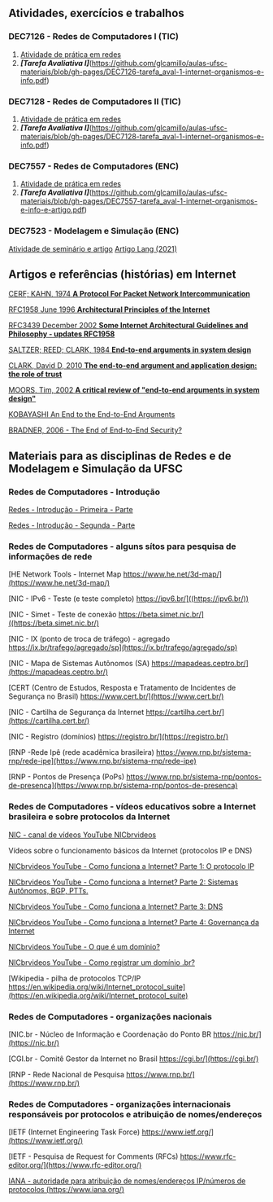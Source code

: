 ## Atividades, exercícios e trabalhos

### DEC7126 - Redes de Computadores I (TIC)
1. [Atividade de prática em redes](https://github.com/glcamillo/aulas-ufsc-materiais/blob/gh-pages/DEC7126-atividade-1-praticas.pdf)
2. ***[Tarefa Avaliativa I]***(https://github.com/glcamillo/aulas-ufsc-materiais/blob/gh-pages/DEC7126-tarefa_aval-1-internet-organismos-e-info.pdf)


### DEC7128 - Redes de Computadores II (TIC)
1. [Atividade de prática em redes](https://github.com/glcamillo/aulas-ufsc-materiais/blob/gh-pages/DEC7128-atividade-1-praticas.pdf)
2. ***[Tarefa Avaliativa I]***(https://github.com/glcamillo/aulas-ufsc-materiais/blob/gh-pages/DEC7128-tarefa_aval-1-internet-organismos-e-info.pdf)

### DEC7557 - Redes de Computadores (ENC)
1. [Atividade de prática em redes](https://github.com/glcamillo/aulas-ufsc-materiais/blob/gh-pages/DEC7557-atividade-1-praticas.pdf)
2. ***[Tarefa Avaliativa I]***(https://github.com/glcamillo/aulas-ufsc-materiais/blob/gh-pages/DEC7557-tarefa_aval-1-internet-organismos-e-info-e-artigo.pdf)

### DEC7523 - Modelagem e Simulação (ENC)
[Atividade de seminário e artigo](https://github.com/glcamillo/aulas-ufsc-materiais/blob/gh-pages/DEC7523-atividade-1-artigo-e-seminario.pdf)
[Artigo Lang (2021)](https://github.com/glcamillo/aulas-ufsc-materiais/blob/gh-pages/LANG-2021-open-source-discrete-event-simul-sw-for-app-in-production-and-logistics.pdf)

## Artigos e referências (histórias) em Internet
[CERF; KAHN, 1974 **A Protocol For Packet Network Intercommunication**](https://github.com/glcamillo/aulas-ufsc-materiais/blob/gh-pages/CERF-e-KAHN-1974-a-protocol-for-packet-network-intercommunication.pdf)

[RFC1958 June 1996 **Architectural Principles of the Internet**](https://github.com/glcamillo/aulas-ufsc-materiais/blob/gh-pages/RFC1958-Architectural-Principles-of-the-Internet-jun-1996.txt.pdf)

[RFC3439 December 2002 **Some Internet Architectural Guidelines and Philosophy - updates RFC1958**](https://github.com/glcamillo/aulas-ufsc-materiais/blob/gh-pages/RFC3439-Some-Internet-Architectural-Guidelines-and-Philosopy-dec-2002.pdf)

[SALTZER; REED; CLARK, 1984 **End-to-end arguments in system design**](https://github.com/glcamillo/aulas-ufsc-materiais/blob/gh-pages/SALTZER-1984-End-to-end-arguments-in-system-design.pdf)

[CLARK, David D, 2010 **The end-to-end argument and application design: the role of trust**](https://github.com/glcamillo/aulas-ufsc-materiais/blob/gh-pages/CLARK-2010-the-endo-to-end-argument-and-application-design-role-of-trust.pdf) 

[MOORS, Tim, 2002 **A critical review of "end-to-end arguments in system design"**](https://github.com/glcamillo/aulas-ufsc-materiais/blob/gh-pages/MOORS-2002-critial-review-of-end-to-end-argument.pdf)

[KOBAYASHI An End to the End-to-End Arguments](https://github.com/glcamillo/aulas-ufsc-materiais/blob/gh-pages/KOBAYASHI-An_End_to_the_End-to-End_Arguments.pdf)

[BRADNER, 2006 - The End of End-to-End Security?](https://github.com/glcamillo/aulas-ufsc-materiais/blob/gh-pages/BRADNER-2006-The-End-of-End-to-End-Security.pdf)



## Materiais para as disciplinas de Redes e de Modelagem e Simulação da UFSC

### Redes de Computadores - Introdução
[Redes - Introdução - Primeira - Parte](https://github.com/glcamillo/aulas-ufsc-materiais/blob/gh-pages/aula-redes-01-introducao-parte_1.pdf)

[Redes - Introdução - Segunda - Parte](https://github.com/glcamillo/aulas-ufsc-materiais/blob/gh-pages/aula-redes-01-introducao-parte_2.pdf)


### Redes de Computadores - alguns sítos para pesquisa de informações de rede

[HE Network Tools - Internet Map https://www.he.net/3d-map/](https://www.he.net/3d-map/)

[NIC - IPv6 - Teste (e teste completo) https://ipv6.br/]((https://ipv6.br/))

[NIC - Simet - Teste de conexão https://beta.simet.nic.br/]((https://beta.simet.nic.br/)

[NIC - IX (ponto de troca de tráfego) - agregado https://ix.br/trafego/agregado/sp](https://ix.br/trafego/agregado/sp)

[NIC - Mapa de Sistemas Autônomos (SA) https://mapadeas.ceptro.br/](https://mapadeas.ceptro.br/)

[CERT (Centro de Estudos, Resposta e Tratamento de Incidentes de Segurança no Brasil) https://www.cert.br/](https://www.cert.br/)

[NIC - Cartilha de Segurança da Internet https://cartilha.cert.br/](https://cartilha.cert.br/)

[NIC - Registro (domínios) https://registro.br/](https://registro.br/)

[RNP -Rede Ipê (rede acadêmica brasileira) https://www.rnp.br/sistema-rnp/rede-ipe](https://www.rnp.br/sistema-rnp/rede-ipe)

[RNP - Pontos de Presença (PoPs) https://www.rnp.br/sistema-rnp/pontos-de-presenca](https://www.rnp.br/sistema-rnp/pontos-de-presenca)

### Redes de Computadores - vídeos educativos sobre a Internet brasileira e sobre protocolos da Internet

[NIC - canal de vídeos YouTube NICbrvideos](https://youtu.be/t_wSDdQeb58)

Vídeos sobre o funcionamento básicos da Internet (protocolos IP e DNS)

[NICbrvideos YouTube - Como funciona a Internet? Parte 1: O protocolo IP](https://www.youtube.com/watch?v=HNQD0qJ0TC4)

[NICbrvideos YouTube - Como funciona a Internet? Parte 2: Sistemas Autônomos, BGP, PTTs.](https://www.youtube.com/watch?v=C5qNAT_j63M)

[NICbrvideos YouTube - Como funciona a Internet? Parte 3: DNS](https://www.youtube.com/watch?v=ACGuo26MswI)

[NICbrvideos YouTube - Como funciona a Internet? Parte 4: Governança da Internet](https://www.youtube.com/watch?v=ZYsjMEISR6E)

[NICbrvideos YouTube - O que é um domínio?](https://www.youtube.com/watch?v=t_wSDdQeb58)

[NICbrvideos YouTube - Como registrar um domínio .br?](https://www.youtube.com/watch?v=gZRYDxWuYpk)

[Wikipedia - pilha de protocolos TCP/IP https://en.wikipedia.org/wiki/Internet_protocol_suite](https://en.wikipedia.org/wiki/Internet_protocol_suite)

### Redes de Computadores - organizações nacionais

[NIC.br - Núcleo de Informação e Coordenação do Ponto BR https://nic.br/](https://nic.br/)

[CGI.br - Comitê Gestor da Internet no Brasil https://cgi.br/](https://cgi.br/)

[RNP - Rede Nacional de Pesquisa https://www.rnp.br/](https://www.rnp.br/)

### Redes de Computadores - organizações internacionais responsáveis por protocolos e atribuição de nomes/endereços

[IETF (Internet Engineering Task Force) https://www.ietf.org/](https://www.ietf.org/)

[IETF - Pesquisa de Request for Comments (RFCs) https://www.rfc-editor.org/](https://www.rfc-editor.org/) 

[IANA - autoridade para atribuição de nomes/endereços IP/números de protocolos (https://www.iana.org/)](https://www.iana.org/)


